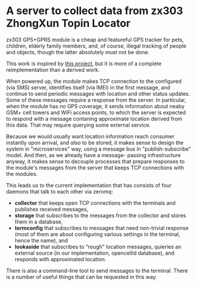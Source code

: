 # A server to collect data from zx303 ZhongXun Topin Locator

zx303 GPS+GPRS module is a cheap and featureful GPS tracker for pets,
children, elderly family members, and, of course, illegal tracking
of people and objects, though the latter absolutely must not be done.

This work is inspired by [this project](https://github.com/tobadia/petGPS),
but it is more of a complete reimplementation than a derived work.

When powered up, the module makes TCP connection to the configured
(via SMS) server, identifies itself (via IMEI) in the first message,
and continue to send periodic messages with location and other status
updates. Some of these messages require a response from the server.
In particular, when the module has no GPS coverage, it sends information
about neaby GSM+ cell towers and WiFi access points, to which the server
is expected to respond with a message contaning approximate location
derived from this data. That may require querying some external service.

Because we would usually want location information reach consumer
instantly upon arrival, and _also_ to be stored, it makes sense to
design the system in "microservices" way, using a message bus in
"publish-subscribe" model. And then, as we already have a message-
passing infrastructure anyway, it makes sense to decouple processes
that prepare responses to the module's messages from the server that
keeps TCP connections with the modules.

This leads us to the current implementation that has consists of
four daemons that talk to each other via zeromq:

- **collector** that keeps open TCP connections with the terminals
  and publishes received messages,
- **storage** that subscribes to the messages from the collector and
  stores them in a database,
- **termconfig** that subscribes to messages that need non-trivial
  response (most of them are about configuring various settings in
  the terminal, hence the name), and
- **lookaside** that subscribes to "rough" location messages, quieries
  an external source (in our implementation, opencellid database),
  and responds with approximated location.

There is also a command-line tool to send messages to the terminal.
There is a number of useful things that can be requested in this way.
